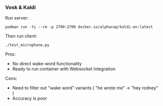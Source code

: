 ### Vosk & Kaldi

Run server:

~~~shell script
podman run -ti --rm -p 2700:2700 docker.io/alphacep/kaldi-en:latest
~~~

Then run client:

~~~shell script
./test_microphone.py
~~~

Pros:

  * No direct wake-word functionality
  * Ready to run container with Websocket integration

Cons:

  * Need to filter out "wake word" variants ( "he wrote me" -> "hey rodney" )
  * Accuracy is poor
